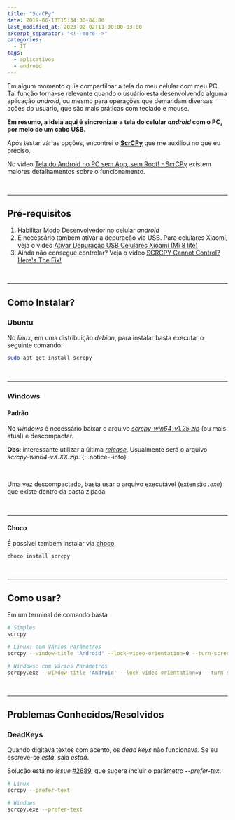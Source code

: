 ```yaml
---
title: "ScrCPy"
date: 2019-06-13T15:34:30-04:00
last_modified_at: 2023-02-02T11:00:00-03:00
excerpt_separator: "<!--more-->"
categories:
  - IT
tags:
  - aplicativos
  - android
---
```


Em algum momento quis compartilhar a tela do meu celular com meu PC. Tal função torna-se relevante quando o usuário está desenvolvendo alguma aplicação _android_, ou mesmo para operações que demandam diversas ações do usuário, que são mais práticas com teclado e mouse.

<!--more-->

**Em resumo, a ideia aqui é sincronizar a tela do celular _android_ com o PC, por meio de um cabo USB.**

Após testar várias opções, encontrei o [**ScrCPy**](https://github.com/Genymobile/scrcpy) que me auxiliou no que eu preciso.

No vídeo [Tela do Android no PC sem App, sem Root! - ScrCPy](https://www.youtube.com/watch?v=J_PVOXwNREI) existem maiores detalhamentos sobre o funcionamento.

<br>

---

## Pré-requisitos

1. Habilitar Modo Desenvolvedor no celular _android_
2. É necessário também ativar a depuração via USB. Para celulares Xiaomi, veja o vídeo [Ativar Depuração USB Celulares Xioami (Mi 8 lite)](https://www.youtube.com/watch?v=NOvtdU5tFLI)
3. Ainda não consegue controlar? Veja o vídeo [SCRCPY Cannot Control? Here's The Fix!](https://www.youtube.com/watch?v=u7_XIR0Du7o)

<br>

---

## Como Instalar?

### Ubuntu

No _linux_, em uma distribuição _debian_, para instalar basta executar o seguinte comando:

```bash
sudo apt-get install scrcpy
```

<br>

---

### Windows

#### Padrão

No _windows_ é necessário baixar o arquivo [_scrcpy-win64-v1.25.zip_](https://github.com/Genymobile/scrcpy/releases/tag/v1.25) (ou mais atual) e descompactar.

**Obs**: interessante utilizar a última [_release_](https://github.com/Genymobile/scrcpy/releases/). Usualmente será o arquivo _scrcpy-win64-vX.XX.zip_.
{: .notice--info}

<br>

Uma vez descompactado, basta usar o arquivo executável (extensão _.exe_) que existe dentro da pasta zipada.

<br>

---

#### Choco

É possível também instalar via [choco](https://community.chocolatey.org/packages/scrcpy).

```
choco install scrcpy
```

<br>

---

## Como usar?

Em um terminal de comando basta

```bash
# Simples
scrcpy

# Linux: com Vários Parâmetros
scrcpy --window-title 'Android' --lock-video-orientation=0 --turn-screen-off  --stay-awake  --show-touches --disable-screensaver  --shortcut-mod=rctrl

# Windows: com Vários Parâmetros
scrcpy.exe --window-title 'Android' --lock-video-orientation=0 --turn-screen-off  --stay-awake  --show-touches --disable-screensaver --shortcut-mod=rctrl --prefer-text
```

<br>

---

## Problemas Conhecidos/Resolvidos

### DeadKeys

Quando digitava textos com acento, os _dead keys_ não funcionava. Se eu escreve-se _está_, saia _estaá_.

Solução está no _issue_ [#2689](https://github.com/Genymobile/scrcpy/issues/2689), que sugere incluir o parâmetro _--prefer-tex_.

```bash
# Linux
scrcpy --prefer-text

# Windows
scrcpy.exe --prefer-text
```
